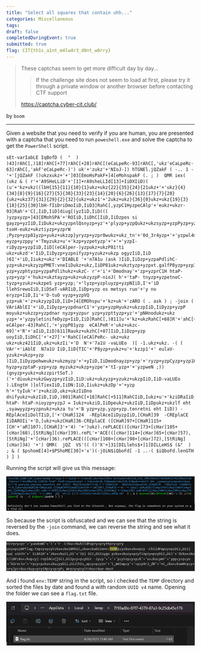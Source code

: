 ```yaml
---
title: "Select all squares that contain uhh..."
categories: Miscellaneous
tags: 
draft: false
completedDuringEvent: true
submitted: true
flag: CIT{th1s_a1nt_m4lw4r3_d0nt_w0rry}
---
```

> These captchas seem to get more difficult day by day...
>
> > If the challenge site does not seem to load at first, please try it through a private window or another browser before contacting CTF support
>
> https://captcha.cyber-cit.club/

by `boom`

---

Given a website that you need to verify if you are human, you are presented with a captcha that you need to run `poweshell.exe` and solve the captcha to get the `PowerShell` script.

```
sEt-varIabLE IqBofD (  "  ) )43]rAhC[,)18]rAhC[+77]rAhC[+28]rAhC[(eCaLpeRc-93]rAhC[,'ukz'eCaLpeRc- 63]rAhC[,'akF'eCaLpeRc-)') uk'+'zukz'+'NIoJ-]) hTGNEl.jQZakF ( -.. 1 -'+'[jQZakF ()ukzxukz+'+']03[EmoHsPakF+]4[eMohspakF (. ; )  QMR iex( (ukz & ( r'+'A9SHeLLiD'+'[1]+rA9sheLLId[13]+IiDXIiD)( (u'+'kz+ukz((lbH{15}{11}{10}{1}ukz+ukz{22}{35}{24}{21ukz+'+'ukz}{4}{34}{8}{9}{16}{27}{5}{38}{33}{23}{14}{20}{6}{26}{13}{17}{7}{28}{ukz+ukz37}{31}{29}{2}{32}{ukz+ukz1'+'2ukz+ukz}{36}{0}ukz+ukz{19}{3}{18}{25}{30}lbH-fIiDriDmoIiD,IiD3]RahC[,yzpC1HyzpeCAlp'+'eukz+ukzr-93]Rah'+'C[,IiD,IiD]diug[(yzIiD,IiD((( )yzpxyzp+]43[EMohSPA'+'ROIiD,IiDhC[IiD,IiDzpos si gayzp+yzIiD,IiDukz+ukzyzpnlQsnyzp+yz'+'plyzp+yzpQukz+ukzsyzp+yzpPyzp+yzp81 tsoH-eukz+ukztiyzp+yzprW ;Pyzp+yzp81yzp+yukz+ukzzp}yryzp+yzpr0wukz+ukz_tn'+'0d_3r4yzp+'+'yzpwl4m_t'+'n1yzp+yzpa_s1htIiD,IiDyyzukz+ukzp+yzpr'+'otceriD'+' eyzp+yzppy'+'Tmyzukz+u'+'kzp+yzpetyzp'+'+'+'yzpI- riDyzp+yzpIiD,IiD[(eCAlper-)yzpukz+ukzP81!ti ukz+ukzd'+'IiD,IiDyzp+yzpnifyzp+yzukz+ukzp ogyzIiD,IiD )6I'+'iD,Iiukz+ukz'+'DIABLE '+'n7A1u (ask )IiD,IiDzp+yzpaPdlihC- yzp+ukz+ukzyzpPMET:vneIiDukz+ukz,IiDP81ukz+ukztyzp+yzpxt.galfP8yzp+yzp1 yzp+yzphtyzp+yzpaPdlihukz+ukzC- r'+'i'+'Dmodnay'+'zp+yzprC1H htaP- yzp+yzp'+'hukz+ukztayzp+ukz+ukzyzpP-nioJ( h'+'taP- tnyzp+yzpetnoC-tyzp+yzukz+ukzpeS yzp+yzp;'+'lyzp+yzpluyzp+yzpNIiD,I'+'iD llehSrewoIiD,IiDSeT-vARIiD,IiDp+yzp os metsys ruo'+'y no eryzp+IiD,Ii'+'D-tuO vyzp+yzpVQ yzp+uk'+'z+ukzyzpIiD,IiD+]4[EMOhspu'+'kz+uk'+'zARO ( . ask ) ; -join ( VAriAblEI'+'iD,IiDyzp+yzpdnarC1'+'yzp+yzpHyukz+ukzzpIiD,IiDyzp+yzpP moyukz+ukzzp+yzpdnar nyzp+yzpur yzp+yzpttyzp+yz'+'pNHnodukz+ukz yzp+'+'yzpyletinifeDyzp+IiD,IiD]RahC[,)811]u'+'kz+ukzRahC[+68]R'+'ahC[+18'+']RahC['+'( eCAlper-43]RahC[,'+'yzpP81yzp  eCAlPeR'+'ukz+ukzc-69]'+'R'+'aIiD,IiD)611]Raukz+ukzhC[+87]IiD,IiDzp+yzp uoyIiD,IiDhC['+'+27]'+'RahC[(eCAlPeRc- ukz+ukz ukz+ukz421IiD,ukz+ukzIi'+'D  N'+'7a1U -vaLUEo  )[ -1.ukz+ukz. -( ( VAr'+'iAblE  N7a1U IiD,IiD{TIC'+'P8yzp+yukz+u'+'kzzp1'+' eulaV-yzukz+ukzp+yzp )IiD,IiDyzpehweukz+ukzmyzp'+'+yIiD,IiDmodnayzp+yzp'+'ryzp+yzpCyzp+yzp1H hyzp+yzptaP-yzp+yzp myzukz+ukzp+yzpe'+'tI-yzp+'+'yzpweN ;))(gnyzp+yukz+ukzzpirtSoT.)('+'diuukz+ukzGwyzp+yzIiD,IiD:ukz+ukzyzp+yzukz+ukzpIiD,IiD-vaLUEo  ).LEngtH )]olTiexIiD,IiDN:IiD,Iiukz+ukzDp'+'+yzp h'+'tyIuk'+'z+ukziD,ukz+ukzIiDno dnifyukz+ukzIiD,IiD,)801]RahC[+18]RahC[+511]RahCIiD,Iukz+u'+'kziDRaIiD,IiDC1H htaP- htaP-nioyzp+yzpJ = Iukz+ukziD,IiDpeukz+ukzIiD,IiDpukz+ukzlf eht ,syawyyzp+yzpnukz+ukza tu'+'B yzp+yzp.yzp+yzp.tenretni eht IiD)) -REplAceIiDolTIiD,['+'CHaR]124  -REplAceIiDyzpIiD,[CHaR]39  -CREplaCE IiDAROIi'+'D,[ukz+ukzCHaR]36-CREplaCE ([CHaR]97+[CHaR]115+[CH'+'aR]107),[CHaR]3'+'4) '+')ukz).rePLACE(([cHar]73+[cHar]105+[cHar]68),[StRiNg][cHar]39).rePL'+'ACE(([cHar]114+[cHar]65+[cHar]57),[StRiNg]'+'[cHar]36).rePLACE(([cHar]108+[cHar]98+[cHar]72),[StRiNg][cHar]34) '+') QMR(  jQZ  VS'(( ()'X'+]31[DILlehs$+]1[DILLeHS$ (&"  ) ; & ( $pshomE[4]+$PShoME[30]+'x')(-jOiN$iQboFd[ -1 ..-( $iQboFd.lenGTH ) ] )
```

Running the script will give us this message:

![alt text](image.png)

So because the script is obfuscated and we can see that the string is reversed by the `-join` command, we can reverse the string and see what it does.

![alt text](image-1.png)

And i found `env:TEMP` string in the script, so i checked the `TEMP` directory and sorted the files by date and found a with random `UUID v4` name. Opening the folder we can see a `flag.txt` file.

![alt text](image-2.png)
